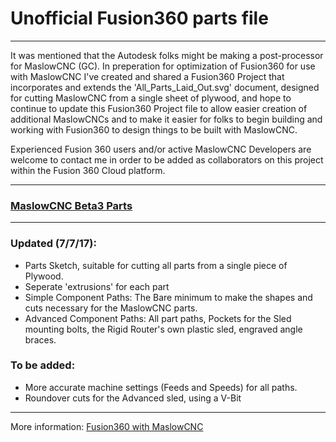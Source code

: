 # Unofficial Fusion360 parts file
---  
It was mentioned that the Autodesk folks might be making a post-processor for MaslowCNC (GC). In preperation for optimization of Fusion360 for use with MaslowCNC I've created and shared a Fusion360 Project that incorporates and extends the 'All_Parts_Laid_Out.svg' document, designed for cutting MaslowCNC from a single sheet of plywood, and hope to continue to update this Fusion360 Project file to allow easier creation of additional MaslowCNCs and to make it easier for folks to begin building and working with Fusion360 to design things to be built with MaslowCNC.

Experienced Fusion 360 users and/or active MaslowCNC Developers are welcome to contact me in order to be added as collaborators on this project within the Fusion 360 Cloud platform.
  
---
### [MaslowCNC Beta3 Parts](http://a360.co/2sV4YRd)
---
  
### Updated (7/7/17): 
* Parts Sketch, suitable for cutting all parts from a single piece of Plywood.
* Seperate 'extrusions' for each part
* Simple Component Paths: The Bare minimum to make the shapes and cuts necessary for the MaslowCNC parts. 
* Advanced Component Paths: All part paths, Pockets for the Sled mounting bolts, the Rigid Router's own plastic sled, engraved angle braces.
  
### To be added:  
  * More accurate machine settings (Feeds and Speeds) for all paths.
  * Roundover cuts for the Advanced sled, using a V-Bit
---  

More information: [Fusion360 with MaslowCNC](https://github.com/MaslowCNC/GroundControl/wiki/Fusion360-with-MaslowCNC)
